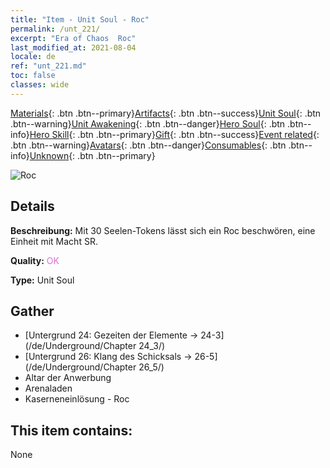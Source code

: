 ```yaml
---
title: "Item - Unit Soul - Roc"
permalink: /unt_221/
excerpt: "Era of Chaos  Roc"
last_modified_at: 2021-08-04
locale: de
ref: "unt_221.md"
toc: false
classes: wide
---
```

 [Materials](/ItemsDE/){: .btn .btn--primary}[Artifacts](/ItemsDE/Artifacts/){: .btn .btn--success}[Unit Soul](/ItemsDE/UnitSoul/){: .btn .btn--warning}[Unit Awakening](/ItemsDE/UnitAwakening/){: .btn .btn--danger}[Hero Soul](/ItemsDE/HeroSoul/){: .btn .btn--info}[Hero Skill](/ItemsDE/HeroSkill/){: .btn .btn--primary}[Gift](/ItemsDE/Gift/){: .btn .btn--success}[Event related](/ItemsDE/Events/){: .btn .btn--warning}[Avatars](/ItemsDE/Avatars/){: .btn .btn--danger}[Consumables](/ItemsDE/Consumables/){: .btn .btn--info}[Unknown](/ItemsDE/Unknown/){: .btn .btn--primary}

 ![Roc](/images/u/ti_leiniao.jpg)

## Details
 **Beschreibung:** Mit 30 Seelen-Tokens lässt sich ein Roc beschwören, eine Einheit mit Macht SR.

 **Quality:** <span style="color: #DA70D6">OK</span>

 **Type:** Unit Soul

## Gather

*    [Untergrund 24: Gezeiten der Elemente -> 24-3](/de/Underground/Chapter 24_3/) 
*    [Untergrund 26: Klang des Schicksals -> 26-5](/de/Underground/Chapter 26_5/) 
*    Altar der Anwerbung 
*    Arenaladen 
*    Kaserneneinlösung - Roc 

## This item contains:

  None

